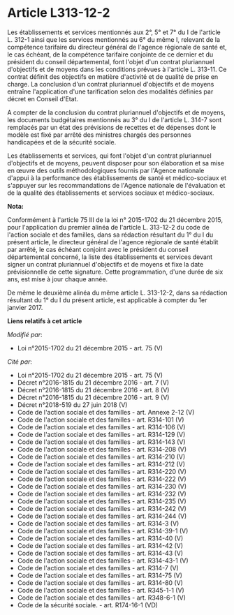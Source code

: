 # Article L313-12-2

Les établissements et services mentionnés aux 2°, 5° et 7° du I de l'article L. 312-1 ainsi que les services mentionnés au 6°
du même I, relevant de la compétence tarifaire du directeur général de l'agence régionale de santé et, le cas échéant, de la
compétence tarifaire conjointe de ce dernier et du président du conseil départemental, font l'objet d'un contrat pluriannuel
d'objectifs et de moyens dans les conditions prévues à l'article L. 313-11. Ce contrat définit des objectifs en matière
d'activité et de qualité de prise en charge. La conclusion d'un contrat pluriannuel d'objectifs et de moyens entraîne
l'application d'une tarification selon des modalités définies par décret en Conseil d'Etat.

A compter de la conclusion du contrat pluriannuel d'objectifs et de moyens, les documents budgétaires mentionnés au 3° du I
de l'article L. 314-7 sont remplacés par un état des prévisions de recettes et de dépenses dont le modèle est fixé par arrêté
des ministres chargés des personnes handicapées et de la sécurité sociale. 

Les établissements et services, qui font l'objet d'un contrat pluriannuel d'objectifs et de moyens, peuvent disposer pour son
élaboration et sa mise en œuvre des outils méthodologiques fournis par l'Agence nationale d'appui à la performance des
établissements de santé et médico-sociaux et s'appuyer sur les recommandations de l'Agence nationale de l'évaluation et de la
qualité des établissements et services sociaux et médico-sociaux.

**Nota:**

Conformément à l'article 75 III de la loi n° 2015-1702 du 21 décembre 2015, pour l'application du premier alinéa de l'article
L. 313-12-2 du code de l'action sociale et des familles, dans sa rédaction résultant du 1° du I du présent article, le
directeur général de l'agence régionale de santé établit par arrêté, le cas échéant conjoint avec le président du conseil
départemental concerné, la liste des établissements et services devant signer un contrat pluriannuel d'objectifs et de moyens
et fixe la date prévisionnelle de cette signature. Cette programmation, d'une durée de six ans, est mise à jour chaque année.

De même le deuxième alinéa du même article L. 313-12-2, dans sa rédaction résultant du 1° du I du présent article, est
applicable à compter du 1er janvier 2017.

**Liens relatifs à cet article**

_Modifié par_:

  - Loi n°2015-1702 du 21 décembre 2015 - art. 75 (V)

_Cité par_:

  - Loi n°2015-1702 du 21 décembre 2015 - art. 75 (V)
  - Décret n°2016-1815 du 21 décembre 2016 - art. 7 (V)
  - Décret n°2016-1815 du 21 décembre 2016 - art. 8 (V)
  - Décret n°2016-1815 du 21 décembre 2016 - art. 9 (V)
  - Décret n°2018-519 du 27 juin 2018 (V)
  - Code de l'action sociale et des familles - art. Annexe 2-12 (V)
  - Code de l'action sociale et des familles - art. R314-101 (V)
  - Code de l'action sociale et des familles - art. R314-106 (V)
  - Code de l'action sociale et des familles - art. R314-129 (V)
  - Code de l'action sociale et des familles - art. R314-143 (V)
  - Code de l'action sociale et des familles - art. R314-208 (V)
  - Code de l'action sociale et des familles - art. R314-210 (V)
  - Code de l'action sociale et des familles - art. R314-212 (V)
  - Code de l'action sociale et des familles - art. R314-220 (V)
  - Code de l'action sociale et des familles - art. R314-222 (V)
  - Code de l'action sociale et des familles - art. R314-230 (V)
  - Code de l'action sociale et des familles - art. R314-232 (V)
  - Code de l'action sociale et des familles - art. R314-235 (V)
  - Code de l'action sociale et des familles - art. R314-242 (V)
  - Code de l'action sociale et des familles - art. R314-244 (V)
  - Code de l'action sociale et des familles - art. R314-3 (V)
  - Code de l'action sociale et des familles - art. R314-39-1 (V)
  - Code de l'action sociale et des familles - art. R314-40 (V)
  - Code de l'action sociale et des familles - art. R314-42 (V)
  - Code de l'action sociale et des familles - art. R314-43 (V)
  - Code de l'action sociale et des familles - art. R314-43-1 (V)
  - Code de l'action sociale et des familles - art. R314-7 (V)
  - Code de l'action sociale et des familles - art. R314-75 (V)
  - Code de l'action sociale et des familles - art. R314-80 (V)
  - Code de l'action sociale et des familles - art. R345-1-1 (V)
  - Code de l'action sociale et des familles - art. R348-6-1 (V)
  - Code de la sécurité sociale. - art. R174-16-1 (VD)
